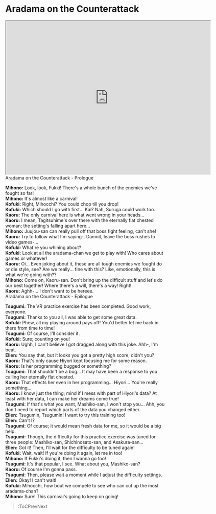 
Aradama on the Counterattack
============================
[<iframe width="640" height="480" src="https://www.youtube.com/embed/ghGvfdSp0Lw"></iframe>](:Iframe)  
Aradama on the Counterattack - Prologue

  
**Mihono:** Look, look, Fukki\! There's a whole bunch of the enemies we've fought so far\!  
**Mihono:** It's almost like a carnival\!  
**Kofuki:** Right, Mihocchi? You could chop till you drop\!  
**Kofuki:** Which should I go with first... Kai? Nah, Suruga could work too.  
**Kaoru:** The only carnival here is what went wrong in your heads...  
**Kaoru:** I mean, Tagitsuhime's over there with the eternally flat chested woman; the setting's falling apart here...  
**Mihono:** Juujou-san can really pull off that boss fight feeling, can't she\!  
**Kaoru:** Try to follow what I'm saying-. Damnit, leave the boss rushes to video games-...  
**Kofuki:** What're you whining about?  
**Kofuki:** Look at all the aradama-chan we get to play with\! Who cares about games or whatever\!  
**Kaoru:** Oi... Even joking about it, these are all tough enemies we fought do or die style, see? Are we really... fine with this? Like, emotionally, this is what we're going with??  
**Mihono:** Come on, Kaoru-san. Don't bring up the difficult stuff and let's do our best together\! Where there's a will, there's a way\! Right\!  
**Kaoru:** Aghh-... I don't want to be hereee.  
Aradama on the Counterattack - Epilogue

  
**Tsugumi:** The VR practice exercise has been completed. Good work, everyone.  
**Tsugumi:** Thanks to you all, I was able to get some great data.  
**Kofuki:** Phew, all my playing around pays off\! You'd better let me back in there from time to time\!  
**Tsugumi:** Of course, I'll consider it.  
**Kofuki:** Sure; counting on you\!  
**Kaoru:** Ughh, I can't believe I got dragged along with this joke. Ahh-, I'm beat.  
**Ellen:** You say that, but it looks you got a pretty high score, didn't you?  
**Kaoru:** That's only cause Hiyori kept focusing me for some reason.  
**Kaoru:** Is her programming bugged or something?  
**Tsugumi:** That shouldn't be a bug... It may have been a response to you calling her eternally flat chested.  
**Kaoru:** That effects her even in her programming... Hiyori... You're really something...  
**Kaoru:** I know just the thing; mind if I mess with part of Hiyori's data? At least with her data, I can make her dreams come true\!  
**Tsugumi:** If that's what you want, Mashiko-san, I won't stop you... Ahh, you don't need to report which parts of the data you changed either.  
**Ellen:** Tsugumin, Tsugumin\! I want to try this training too\!  
**Ellen:** Can't I?  
**Tsugumi:** Of course; it would mean fresh data for me, so it would be a big help.  
**Tsugumi:** Though, the difficulty for this practice exercise was tuned for three people: Mashiko-san, Shichinosato-san, and Asakura-san...  
**Ellen:** Got it\! Then, I'll wait for the difficulty to be tuned again\!  
**Kofuki:** Wait, wait\! If you're doing it again, let me in too\!  
**Mihono:** If Fukki's doing it, then I wanna go too\!  
**Tsugumi:** It's that popular, I see. What about you, Mashiko-san?  
**Kaoru:** Of course I'm gonna pass.  
**Tsugumi:** Then, please wait a moment while I adjust the difficulty settings.  
**Ellen:** Okay\! I can't wait\!  
**Kofuki:** Mihocchi, how bout we compete to see who can cut up the most aradama-chan?  
**Mihono:** Sure\! This carnival's going to keep on going\!  
> :ToCPrevNext